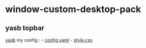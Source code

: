 # window-custom-desktop-pack
## yasb topbar
[yasb](https://www.google.com/url?sa=t&source=web&rct=j&opi=89978449&url=https://github.com/da-rth/yasb&ved=2ahUKEwjq0IChvYyFAxU63TgGHchFDGoQFnoECBkQAQ&usg=AOvVaw1-RXJluOeMgBkDASzMyuQ3)
my config : - [config.yaml](https://github.com/Rifqi2007c/window-custom-desktop-pack/blob/main/config.yaml)
            - [style.css](https://github.com/Rifqi2007c/window-custom-desktop-pack/blob/main/styles.css)
